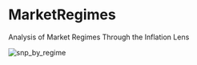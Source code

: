# MarketRegimes
Analysis of Market Regimes Through the Inflation Lens

![snp_by_regime](https://raw.githubusercontent.com/rtalamas/MarketRegimes/main/snp_cpi_market_regimes.png)
